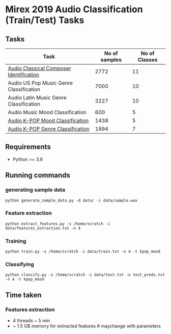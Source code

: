 # Mirex 2019 Audio Classification (Train/Test) Tasks

## Tasks

| Task                                      | No of samples | No of Classes |
|-------------------------------------------|---------------|---------------|
| [Audio Classical Composer Identification](https://www.music-ir.org/mirex/wiki/2019:Audio_Classification_(Train/Test)_Tasks) | 2772          | 11            |
| Audio US Pop Music Genre Classification   | 7000          | 10            |
| Audio Latin Music Genre Classification    | 3227          | 10            |
| Audio Music Mood Classification                 | 600           | 5             |
| [Audio K-POP Mood Classification](https://www.music-ir.org/mirex/wiki/2019:Audio_K-POP_Mood_Classification)           | 1438          | 5             |
| [Audio K-POP Genre Classification](https://www.music-ir.org/mirex/wiki/2019:Audio_K-POP_Genre_Classification)          | 1894          | 7             |

## Requirements
- Python >= 3.6

## Running commands

### generating sample data

`python generate_sample_data.py -d data/ -i data/sample.wav`

### Feature extraction

`python extract_features.py -s /home/scratch -i data/features_extraction.txt -n 4 `

### Training

`python train.py -s /home/scratch -i data/train.txt -n 4 -t kpop_mood`

### Classifying

`python classify.py -s /home/scratch -i data/test.txt -o test_preds.txt -n 4 -t kpop_mood`

## Time taken

### Features extraction 
- 4 threads ~ 5 min
- ~ 1.5 GB memory for extracted features # maychange with parameters
